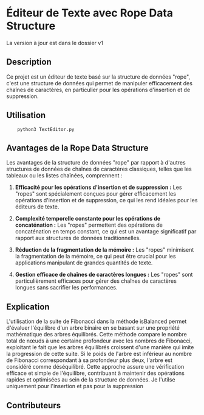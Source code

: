 # Éditeur de Texte avec Rope Data Structure
La version à jour est dans le dossier v1
## Description

Ce projet est un éditeur de texte basé sur la structure de données "rope", c'est une structure de données qui permet de manipuler efficacement des chaînes de caractères, en particulier pour les opérations d'insertion et de suppression.

## Utilisation

```
    python3 TextEditor.py
```

## Avantages de la Rope Data Structure

Les avantages de la structure de données "rope" par rapport à d'autres structures de données de chaînes de caractères classiques, telles que les tableaux ou les listes chaînées, comprennent :

1. **Efficacité pour les opérations d'insertion et de suppression :** Les "ropes" sont spécialement conçues pour gérer efficacement les opérations d'insertion et de suppression, ce qui les rend idéales pour les éditeurs de texte.

2. **Complexité temporelle constante pour les opérations de concaténation :** Les "ropes" permettent des opérations de concaténation en temps constant, ce qui est un avantage significatif par rapport aux structures de données traditionnelles.

3. **Réduction de la fragmentation de la mémoire :** Les "ropes" minimisent la fragmentation de la mémoire, ce qui peut être crucial pour les applications manipulant de grandes quantités de texte.

4. **Gestion efficace de chaînes de caractères longues :** Les "ropes" sont particulièrement efficaces pour gérer des chaînes de caractères longues sans sacrifier les performances.


## Explication
L'utilisation de la suite de Fibonacci dans la méthode isBalanced permet d'évaluer l'équilibre d'un arbre binaire en se basant sur une propriété mathématique des arbres équilibrés. Cette méthode compare le nombre total de nœuds à une certaine profondeur avec les nombres de Fibonacci, exploitant le fait que les arbres équilibrés croissent d'une manière qui imite la progression de cette suite. Si le poids de l'arbre est inférieur au nombre de Fibonacci correspondant à sa profondeur plus deux, l'arbre est considéré comme déséquilibré. Cette approche assure une vérification efficace et simple de l'équilibre, contribuant à maintenir des opérations rapides et optimisées au sein de la structure de données.
Je l'utilse uniquement pour l'insertion et pas pour la suppression

## Contributeurs
